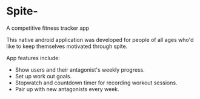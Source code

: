 # Spite-

A competitive fitness tracker app

This native android application was developed for people of all ages who'd like to keep themselves motivated through spite.

App features include: 
- Show users and their antagonist's weekly progress.
- Set up work out goals.
- Stopwatch and countdown timer for recording workout sessions.
- Pair up with new antagonists every week.
